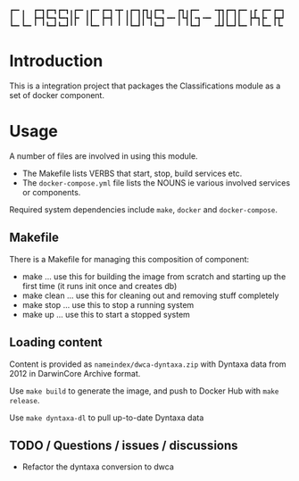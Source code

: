 ``` console
┏━╸╻  ┏━┓┏━┓┏━┓╻┏━╸╻┏━╸┏━┓╺┳╸╻┏━┓┏┓╻┏━┓   ┏┓╻┏━╸   ╺┳┓┏━┓┏━╸╻┏ ┏━╸┏━┓
┃  ┃  ┣━┫┗━┓┗━┓┃┣╸ ┃┃  ┣━┫ ┃ ┃┃ ┃┃┗┫┗━┓╺━╸┃┗┫┃╺┓╺━╸ ┃┃┃ ┃┃  ┣┻┓┣╸ ┣┳┛
┗━╸┗━╸╹ ╹┗━┛┗━┛╹╹  ╹┗━╸╹ ╹ ╹ ╹┗━┛╹ ╹┗━┛   ╹ ╹┗━┛   ╺┻┛┗━┛┗━╸╹ ╹┗━╸╹┗╸
```

# Introduction

This is a integration project that packages the Classifications module as a set of docker component.

# Usage

A number of files are involved in using this module. 

- The Makefile lists VERBS that start, stop, build services etc. 
- The `docker-compose.yml` file lists the NOUNS ie various involved services or components.

Required system dependencies include `make`, `docker` and `docker-compose`.

## Makefile

There is a Makefile for managing this composition of component:

-   make ... use this for building the image from scratch and starting up the first time (it runs init once and creates db)
-   make clean ... use this for cleaning out and removing stuff completely
-   make stop ... use this to stop a running system
-   make up ... use this to start a stopped system

## Loading content

Content is provided as `nameindex/dwca-dyntaxa.zip` with Dyntaxa data from 2012 in DarwinCore Archive format.

Use `make build` to generate the image, and push to Docker Hub with `make release`.

Use `make dyntaxa-dl` to pull up-to-date Dyntaxa data

## TODO / Questions / issues / discussions

- Refactor the dyntaxa conversion to dwca

